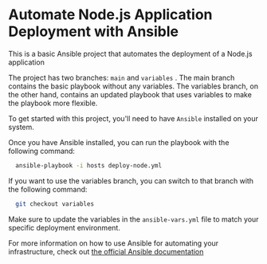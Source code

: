 
# Automate Node.js Application Deployment with Ansible
This is a basic Ansible project that automates the deployment of a Node.js application




The project has two branches: `main` and `variables` . The main branch contains the basic playbook without any variables. The variables branch, on the other hand, contains an updated playbook that uses variables to make the playbook more flexible.

To get started with this project, you'll need to have `Ansible` installed on your system. 

Once you have Ansible installed, you can run the playbook with the following command:






```bash
  ansible-playbook -i hosts deploy-node.yml
```

If you want to use the variables branch, you can switch to that branch with the following command:
```bash
  git checkout variables 
```
Make sure to update the variables in the `ansible-vars.yml`  file to match your specific deployment environment.



For more information on how to use Ansible for automating your infrastructure, check out [the official Ansible documentation](https://docs.ansible.com/ansible/latest/index.html)


